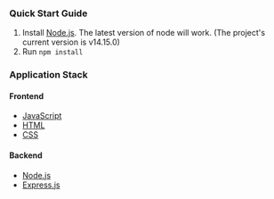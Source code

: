 ### Quick Start Guide

1. Install [Node.js](https://node.js.org). The latest version of node will work. (The project's current version is v14.15.0)
2. Run `npm install`

### Application Stack

#### Frontend

- [JavaScript](https://developer.mozilla.org/en-US/docs/Web/JavaScript)
- [HTML](https://developer.mozilla.org/en-US/docs/Web/HTML)
- [CSS](https://developer.mozilla.org/en-US/docs/Web/CSS)

#### Backend

- [Node.js](https://nodejs.org/en/docs/)
- [Express.js](https://expressjs.com/)
